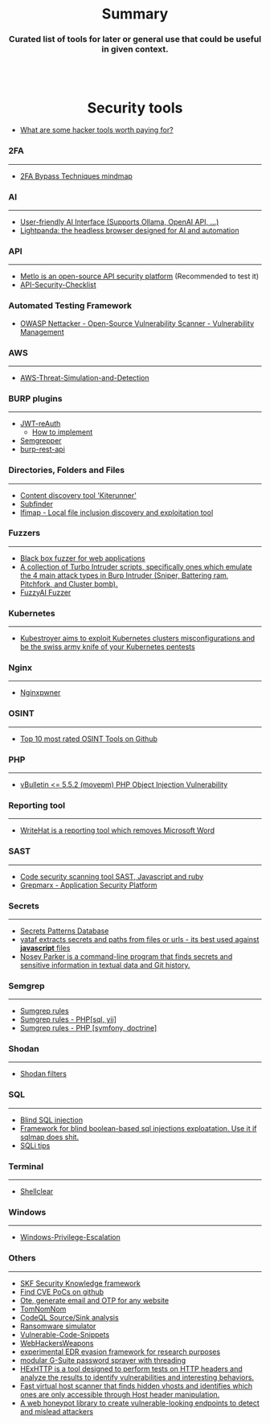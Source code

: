 # <div align="center">Summary </div>

### <div align="center">Curated list of tools for later or general use that could be useful in given context. </div>

<br>
<br>

# <div align="center">Security tools</div>

* [What are some hacker tools worth paying for?](https://twitter.com/intigriti/status/1589236194965069825)

### 2FA
___
* [2FA Bypass Techniques mindmap](https://www.mindmeister.com/1736437018/2fa-bypass-techniques?fullscreen=1)

### AI
---
* [User-friendly AI Interface (Supports Ollama, OpenAI API, ...)](https://github.com/open-webui/open-webui)
* [Lightpanda: the headless browser designed for AI and automation](https://github.com/lightpanda-io/browser)

### API
___
* [Metlo is an open-source API security platform](https://github.com/metlo-labs/metlo) (Recommended to test it)
* [API-Security-Checklist](https://github.com/shieldfy/API-Security-Checklist)

### Automated Testing Framework
* [OWASP Nettacker - Open-Source Vulnerability Scanner - Vulnerability Management](https://github.com/OWASP/Nettacker?utm_source=hivefive&utm_medium=email)

### AWS
___
* [AWS-Threat-Simulation-and-Detection](https://github.com/sbasu7241/AWS-Threat-Simulation-and-Detection)

### BURP plugins
___
* [JWT-reAuth](https://github.com/nccgroup/jwt-reauth/releases/)
  * [How to implement](https://research.nccgroup.com/2022/08/25/tool-release-jwt-reauth/)
* [Semgrepper](https://github.com/gand3lf/semgrepper?utm_source=hivefive&utm_medium=email)
* [burp-rest-api](https://github.com/vmware/burp-rest-api)

### Directories, Folders and Files
___
* [Content discovery tool 'Kiterunner'](https://github.com/assetnote/kiterunner)
* [Subfinder](https://github.com/projectdiscovery/subfinder)
* [lfimap - Local file inclusion discovery and exploitation tool](https://github.com/hansmach1ne/lfimap)

### Fuzzers
___
* [Black box fuzzer for web applications](https://github.com/Brum3ns/firefly)
* [A collection of Turbo Intruder scripts, specifically ones which emulate the 4 main attack types in Burp Intruder (Sniper, Battering ram, Pitchfork, and Cluster bomb).](https://github.com/Tib3rius/Turbo-Intruder-Scripts)
* [FuzzyAI Fuzzer](https://github.com/cyberark/FuzzyAI)

### Kubernetes
___
* [Kubestroyer aims to exploit Kubernetes clusters misconfigurations and be the swiss army knife of your Kubernetes pentests
](https://github.com/Rolix44/Kubestroyer)

### Nginx
___
* [Nginxpwner](https://github.com/stark0de/nginxpwner)

### OSINT
___
* [Top 10 most rated OSINT Tools on Github](https://medium.com/@CyberGuyknows/top-10-most-rated-osint-tools-on-github-ec77995b8604)

### PHP
___
* [vBulletin <= 5.5.2 (movepm) PHP Object Injection Vulnerability](https://karmainsecurity.com/pocs/vbulletin-movepm-poi.php)

### Reporting tool
___
* [WriteHat is a reporting tool which removes Microsoft Word](https://github.com/blacklanternsecurity/writehat)

### SAST
___
* [Code security scanning tool SAST, Javascript and ruby](https://github.com/Bearer/bearer)
* [Grepmarx - Application Security Platform](https://github.com/Orange-Cyberdefense/grepmarx?utm_source=hivefive&utm_medium=email)

### Secrets 
___
* [Secrets Patterns Database](https://github.com/mazen160/secrets-patterns-db)
* [yataf extracts secrets and paths from files or urls - its best used against **javascript** files](https://github.com/Damian89/yataf)
* [Nosey Parker is a command-line program that finds secrets and sensitive information in textual data and Git history.](https://github.com/praetorian-inc/noseyparker)

### Semgrep
___
* [Sumgrep rules](https://github.com/returntocorp/semgrep-rules)
* [Sumgrep rules - PHP[sql, yii]](https://github.com/federicodotta/semgrep-rules)
* [Sumgrep rules - PHP [symfony, doctrine]](https://github.com/returntocorp/semgrep-rules/tree/develop/php)

### Shodan
___
* [Shodan filters](https://github.com/JavierOlmedo/shodan-filters)

### SQL
___
* [Blind SQL injection](https://github.com/CiscoCXSecurity/bbqsql)
* [Framework for blind boolean-based sql injections exploatation. Use it if sqlmap does shit.](https://github.com/sorokinpf/sqli_blinder?utm_source=hivefive&utm_medium=email)
* [SQLi tips](sqli-tips)

### Terminal
___
* [Shellclear](https://github.com/rusty-ferris-club/shellclear)

### Windows
___
* [Windows-Privilege-Escalation](https://github.com/Ignitetechnologies/Windows-Privilege-Escalation)

### Others
___
* [SKF Security Knowledge framework](https://github.com/blabla1337/skf-flask)
* [Find CVE PoCs on github](https://github.com/trickest/find-gh-poc)
* [Ote, generate email and OTP for any website](https://github.com/s0md3v/ote)
* [TomNomNom](https://github.com/tomnomnom)
* [CodeQL Source/Sink analysis](https://codeql.github.com/)
* [Ransomware simulator](https://github.com/NextronSystems/ransomware-simulator)
* [Vulnerable-Code-Snippets](https://github.com/snoopysecurity/Vulnerable-Code-Snippets)
* [WebHackersWeapons](https://github.com/hahwul/WebHackersWeapons)
* [experimental EDR evasion framework for research purposes](https://github.com/fin3ss3g0d/StoneKeeper)
* [modular G-Suite password sprayer with threading](https://github.com/helviojunior/sprayshark)
* [HExHTTP is a tool designed to perform tests on HTTP headers and analyze the results to identify vulnerabilities and interesting behaviors.](https://github.com/c0dejump/HExHTTP)
* [Fast virtual host scanner that finds hidden vhosts and identifies which ones are only accessible through Host header manipulation.](https://github.com/bebiksior/vhosts-go)
* [A web honeypot library to create vulnerable-looking endpoints to detect and mislead attackers](https://github.com/utkusen/baitroute)
